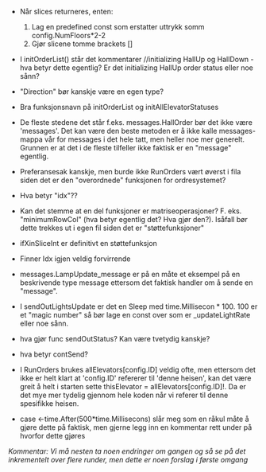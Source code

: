 

- Når slices returneres, enten:
    1. Lag en predefined const som erstatter uttrykk somm config.NumFloors*2-2
    2. Gjør slicene tomme brackets []


- I initOrderList() står det kommentarer //initializing HallUp og HallDown - hva betyr dette egentlig? Er det initializing HallUp order status eller noe sånn? 

- "Direction" bør kanskje være en egen type? 

- Bra funksjonsnavn på initOrderList og initAllElevatorStatuses

- De fleste stedene det står f.eks. messages.HallOrder bør det ikke være 'messages'. Det kan være den beste metoden er å ikke kalle messages-mappa vår for messages i det hele tatt, men heller noe mer generelt. Grunnen er at det i de fleste tilfeller ikke faktisk er en "message" egentlig.

- Preferansesak kanskje, men burde ikke RunOrders vært øverst i fila siden det er den "overordnede" funksjonen for ordresystemet? 

- Hva betyr "idx"??

- Kan det stemme at en del funksjoner er matriseoperasjoner? F. eks. 
"minimumRowCol" (hva betyr egentlig det? Hva gjør den?). Isåfall bør dette trekkes ut i egen fil siden det er "støttefunksjoner"

- ifXinSliceInt er definitivt en støttefunksjon

- Finner Idx igjen veldig forvirrende

- messages.LampUpdate_message er på en måte et eksempel på en beskrivende type message ettersom det faktisk handler om å sende en "message". 

- I sendOutLightsUpdate er det en Sleep med time.Millisecon * 100. 100 er et "magic number" så bør lage en const over som er _updateLightRate eller noe sånn. 

- hva gjør func sendOutStatus? Kan være tvetydig kanskje? 

- hva betyr contSend? 

- I RunOrders brukes allElevators[config.ID] veldig ofte, men ettersom det ikke er helt klart at 'config.ID' refererer til 'denne heisen', kan det være greit å helt i starten sette thisElevator = allElevators[config.ID]!. Da er det mye mer tydelig gjennom hele koden når vi referer til denne spesifikke heisen. 

- case <-time.After(500*time.Millisecons) slår meg som en råkul måte å gjøre dette på faktisk, men gjerne legg inn en kommentar rett under på hvorfor dette gjøres 


*Kommentar: Vi må nesten ta noen endringer om gangen og så se på det inkrementelt over flere runder, men dette er noen forslag i første omgang*